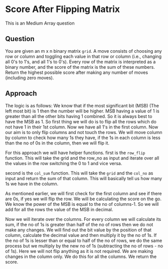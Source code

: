 # Score After Flipping Matrix
This is an Medium Array question

## Question
You are given an m x n binary matrix `grid`.
A move consists of choosing any row or column and toggling each value in that row or column (i.e., changing all 0's to 1's, and all 1's to 0's).
Every row of the matrix is interpreted as a binary number, and the score of the matrix is the sum of these numbers.
Return the highest possible score after making any number of moves (including zero moves).

## Approach
The logic is as follows: We know that if the most significant bit (MSB) (The left most bit) is 1 then the number will be higher. MSB having a value of 1 is greater than all the other bits having 1 combined. So it is always best to have the MSB as 1.
So first thing we will do is to flip all the rows which do not have 1 in their 1st column. Now we have all 1's in the first column.
Now our aim is to only flip columns and not touch the rows. We will move column by column to check how many 1s they have, if the 1s in each column is less than the no of 0s in the column, then we will flip it.

For this approach we will have helper functions.
first is the `row_flip` function.
This will take the grid and the row_no as input and iterate over all the values in the row switching the 0 to 1 and vice versa.

second is the `col_sum` function.
This will take the `grid` and the `col_no` as input and return the sum of that column. This will basically tell us how many 1s we have in the column.

As mentioned earlier, we will first check for the first column and see if there are 0s, if yes we will flip the row.
We will be calculating the score on the go. We know the power of the MSB is equal to the no of columns-1. So we will add for all the rows the value of the MSB in decimal.

Now we will iterate over the columns. For every column we will calculate its sum, if the no of 1s is greater than half of the no of rows then we do not make any changes. We will find out the bit value by the position of that column, calculate the decimal value and then multiply it by the no of 1s. If the  no of 1s is lesser than or equal to half of the no of rows, we do the same process but we multiply by the new no of 1s (subtracting the no of rows - no of 1s). 
Here we will not flip anything as it is not required. We are making changes in the column only. We do this for all the columns.
We return the score.
